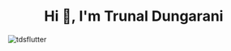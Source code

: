 <h1 align="center">Hi 👋, I'm Trunal Dungarani</h1>
<p>&nbsp;<img align="center" src="https://github-readme-stats.vercel.app/api?username=tdsflutter&show_icons=true&locale=en" alt="tdsflutter" /></p>
